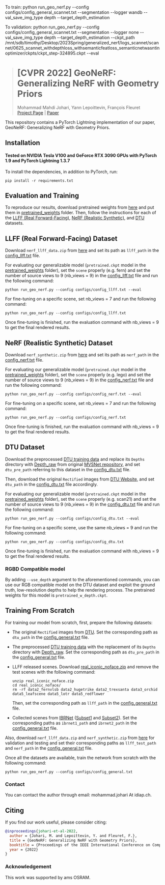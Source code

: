 To train:
python run_geo_nerf.py --config configs/config_general_scannet.txt --segmentation --logger wandb --val_save_img_type depth --target_depth_estimation

To validation:
python run_geo_nerf.py --config configs/config_general_scannet.txt --segmentation --logger none --val_save_img_type depth --target_depth_estimation --ckpt_path /mnt/sdb/timothy/Desktop/2023Spring/generalized_nerf/logs_scannet/scannet/0625_scannet_withdepthloss_withsemanticfeatloss_semanticnetwasntinoptimizer/ckpts/ckpt_step-324895.ckpt --eval





> # [CVPR 2022] GeoNeRF: Generalizing NeRF with Geometry Priors <br>
> Mohammad Mahdi Johari, Yann Lepoittevin, François Fleuret <br>
> [Project Page](https://www.idiap.ch/paper/geonerf/) | [Paper](https://arxiv.org/abs/2111.13539)

This repository contains a PyTorch Lightning implementation of our paper, GeoNeRF: Generalizing NeRF with Geometry Priors.

## Installation

#### Tested on NVIDIA Tesla V100 and GeForce RTX 3090 GPUs with PyTorch 1.9 and PyTorch Lightning 1.3.7

To install the dependencies, in addition to PyTorch, run:

```
pip install -r requirements.txt
```

## Evaluation and Training
To reproduce our results, download pretrained weights from [here](https://drive.google.com/drive/folders/1ZtAc7VYvltcdodT_BrUrQ_4IAhz_L-Rf?usp=sharing) and put them in [pretrained_weights](./pretrained_weights) folder. Then, follow the instructions for each of the [LLFF (Real Forward-Facing)](#llff-real-forward-facing-dataset), [NeRF (Realistic Synthetic)](#nerf-realistic-synthetic-dataset), and [DTU](#dtu-dataset) datasets.

## LLFF (Real Forward-Facing) Dataset
Download `nerf_llff_data.zip` from [here](https://drive.google.com/drive/folders/128yBriW1IG_3NJ5Rp7APSTZsJqdJdfc1) and set its path as `llff_path` in the [config_llff.txt](./configs/config_llff.txt) file.

For evaluating our generalizable model (`pretrained.ckpt` model in the [pretrained_weights](./pretrained_weights) folder), set the `scene` properly (e.g. fern) and set the number of source views to 9 (nb_views = 9) in the [config_llff.txt](./configs/config_llff.txt) file and run the following command:

```
python run_geo_nerf.py --config configs/config_llff.txt --eval
```

For fine-tuning on a specific scene, set nb_views = 7 and run the following command:

```
python run_geo_nerf.py --config configs/config_llff.txt
```

Once fine-tuning is finished, run the evaluation command with nb_views = 9 to get the final rendered results.

## NeRF (Realistic Synthetic) Dataset
Download `nerf_synthetic.zip` from [here](https://drive.google.com/drive/folders/128yBriW1IG_3NJ5Rp7APSTZsJqdJdfc1) and set its path as `nerf_path` in the [config_nerf.txt](configs/config_nerf.txt) file.

For evaluating our generalizable model (`pretrained.ckpt` model in the [pretrained_weights](./pretrained_weights) folder), set the `scene` properly (e.g. lego) and set the number of source views to 9 (nb_views = 9) in the [config_nerf.txt](configs/config_nerf.txt) file and run the following command:

```
python run_geo_nerf.py --config configs/config_nerf.txt --eval
```

For fine-tuning on a specific scene, set nb_views = 7 and run the following command:

```
python run_geo_nerf.py --config configs/config_nerf.txt
```

Once fine-tuning is finished, run the evaluation command with nb_views = 9 to get the final rendered results.

## DTU Dataset
 Download the preprocessed [DTU training data](https://drive.google.com/file/d/1eDjh-_bxKKnEuz5h-HXS7EDJn59clx6V/view) 
and replace its `Depths` directory with [Depth_raw](https://virutalbuy-public.oss-cn-hangzhou.aliyuncs.com/share/cascade-stereo/CasMVSNet/dtu_data/dtu_train_hr/Depths_raw.zip) from original [MVSNet repository](https://github.com/YoYo000/MVSNet), and set `dtu_pre_path` referring to this dataset in the [config_dtu.txt](configs/config_dtu.txt) file.

Then, download the original `Rectified` images from [DTU Website](https://roboimagedata.compute.dtu.dk/?page_id=36), and set `dtu_path` in the [config_dtu.txt](configs/config_dtu.txt) file accordingly.

For evaluating our generalizable model (`pretrained.ckpt` model in the [pretrained_weights](./pretrained_weights) folder), set the `scene` properly (e.g. scan21) and set the number of source views to 9 (nb_views = 9) in the [config_dtu.txt](./configs/config_dtu.txt) file and run the following command:

```
python run_geo_nerf.py --config configs/config_dtu.txt --eval
```

For fine-tuning on a specific scene, use the same nb_views = 9 and run the following command:

```
python run_geo_nerf.py --config configs/config_dtu.txt
```

Once fine-tuning is finished, run the evaluation command with nb_views = 9 to get the final rendered results.

### RGBD Compatible model
By adding `--use_depth` argument to the aforementioned commands, you can use our RGB compatible model on the DTU dataset and exploit the ground truth, low-resolution depths to help the rendering process. The pretrained weights for this model is `pretrained_w_depth.ckpt`.

## Training From Scratch
For training our model from scratch, first, prepare the following datasets:

* The original `Rectified` images from [DTU](https://roboimagedata.compute.dtu.dk/?page_id=36). Set the corresponding path as  `dtu_path` in the [config_general.txt](configs/config_general.txt) file.

* The preprocessed [DTU training data](https://drive.google.com/file/d/1eDjh-_bxKKnEuz5h-HXS7EDJn59clx6V/view) 
with the replacement of its `Depths` directory with [Depth_raw](https://virutalbuy-public.oss-cn-hangzhou.aliyuncs.com/share/cascade-stereo/CasMVSNet/dtu_data/dtu_train_hr/Depths_raw.zip). Set the corresponding path as  `dtu_pre_path` in the [config_general.txt](configs/config_general.txt) file.

 * LLFF released scenes. Download [real_iconic_noface.zip](https://drive.google.com/drive/folders/1M-_Fdn4ajDa0CS8-iqejv0fQQeuonpKF) and remove the test scenes with the following command:
    ```
    unzip real_iconic_noface.zip
    cd real_iconic_noface/
    rm -rf data2_fernvlsb data2_hugetrike data2_trexsanta data3_orchid data5_leafscene data5_lotr data5_redflower
    ```
    Then, set the corresponding path as  `llff_path` in the [config_general.txt](configs/config_general.txt) file.

* Collected scenes from [IBRNet](https://github.com/googleinterns/IBRNet) ([Subset1](https://drive.google.com/file/d/1rkzl3ecL3H0Xxf5WTyc2Swv30RIyr1R_/view?usp=sharing) and [Subset2](https://drive.google.com/file/d/1Uxw0neyiIn3Ve8mpRsO6A06KfbqNrWuq/view?usp=sharing)). Set the corresponding paths as  `ibrnet1_path` and `ibrnet2_path` in the [config_general.txt](configs/config_general.txt) file.

Also, download `nerf_llff_data.zip` and `nerf_synthetic.zip` from [here](https://drive.google.com/drive/folders/128yBriW1IG_3NJ5Rp7APSTZsJqdJdfc1) for validation and testing and set their corresponding paths as  `llff_test_path` and `nerf_path` in the [config_general.txt](configs/config_general.txt) file.

Once all the datasets are available, train the network from scratch with the following command:
```
python run_geo_nerf.py --config configs/config_general.txt
```
### Contact
You can contact the author through email: mohammad.johari At idiap.ch.

## Citing
If you find our work useful, please consider citing:
```BibTeX
@inproceedings{johari-et-al-2022,
  author = {Johari, M. and Lepoittevin, Y. and Fleuret, F.},
  title = {GeoNeRF: Generalizing NeRF with Geometry Priors},
  booktitle = {Proceedings of the IEEE International Conference on Computer Vision and Pattern Recognition (CVPR)},
  year = {2022}
}
```

### Acknowledgement
This work was supported by ams OSRAM.